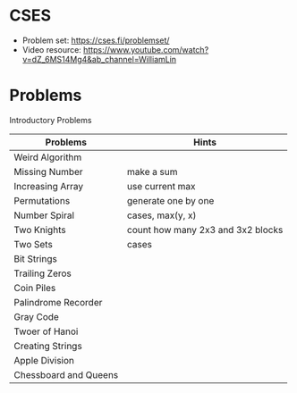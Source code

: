 # CSES

- Problem set: https://cses.fi/problemset/
- Video resource: https://www.youtube.com/watch?v=dZ_6MS14Mg4&ab_channel=WilliamLin 

# Problems

Introductory Problems

| Problems              | Hints                             |
|-----------------------|-----------------------------------|
| Weird Algorithm       |                                   |
| Missing Number        | make a sum                        |
| Increasing Array      | use current max                   |
| Permutations          | generate one by one               |
| Number Spiral         | cases, max(y, x)                  |
| Two Knights           | count how many 2x3 and 3x2 blocks |
| Two Sets              | cases                             |
| Bit Strings           |                                   |
| Trailing Zeros        |                                   |
| Coin Piles            |                                   |
| Palindrome Recorder   |                                   |
| Gray Code             |                                   |
| Twoer of Hanoi        |                                   |
| Creating Strings      |                                   |
| Apple Division        |                                   |
| Chessboard and Queens |                                   |
